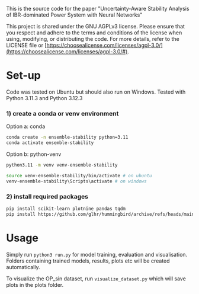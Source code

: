 This is the source code for the paper "Uncertainty-Aware Stability Analysis of IBR-dominated Power System with Neural Networks" 

This project is shared under the GNU AGPLv3 license. Please ensure that you respect and adhere to the terms and conditions of the license when using, modifying, or distributing the code. For more details, refer to the LICENSE file or [https://choosealicense.com/licenses/agpl-3.0/](https://choosealicense.com/licenses/agpl-3.0/#).

# Set-up

Code was tested on Ubuntu but should also run on Windows.
Tested with Python 3.11.3 and Python 3.12.3

### 1) create a conda or venv environment 

Option a: conda
```bash
conda create -n ensemble-stability python=3.11
conda activate ensemble-stability
```

Option b: python-venv
```bash
python3.11 -m venv venv-ensemble-stability

source venv-ensemble-stability/bin/activate # on ubuntu
venv-ensemble-stability\Scripts\activate # on windows
```

### 2) install required packages
```bash
pip install scikit-learn plotnine pandas tqdm
pip install https://github.com/glhr/hummingbird/archive/refs/heads/main.zip
```

# Usage

Simply run `python3 run.py` for model training, evaluation and visualisation. Folders containing trained models, results, plots etc will be created automatically.

To visualize the OP_sin dataset, run `visualize_dataset.py` which will save plots in the plots folder.